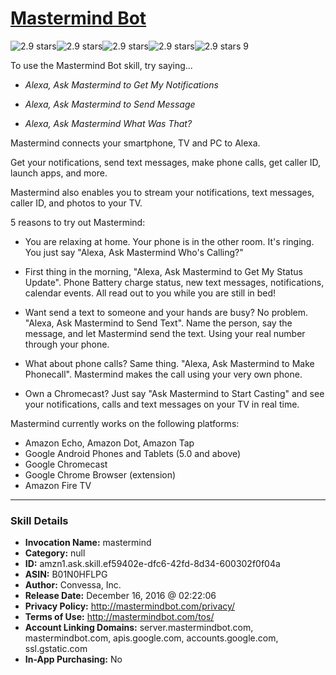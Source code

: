 # [Mastermind Bot](http://alexa.amazon.com/#skills/amzn1.ask.skill.ef59402e-dfc6-42fd-8d34-600302f0f04a)
![2.9 stars](../../images/ic_star_black_18dp_1x.png)![2.9 stars](../../images/ic_star_black_18dp_1x.png)![2.9 stars](../../images/ic_star_half_black_18dp_1x.png)![2.9 stars](../../images/ic_star_border_black_18dp_1x.png)![2.9 stars](../../images/ic_star_border_black_18dp_1x.png) 9

To use the Mastermind Bot skill, try saying...

* *Alexa, Ask Mastermind to Get My Notifications*

* *Alexa, Ask Mastermind to Send Message*

* *Alexa, Ask Mastermind What Was That?*

Mastermind connects your smartphone, TV and PC to Alexa. 

Get your notifications, send text messages, make phone calls, get caller ID, launch apps, and more. 

Mastermind also enables you to stream your notifications, text messages, caller ID, and photos to your TV. 

5 reasons to try out Mastermind:

* You are relaxing at home. Your phone is in the other room. It's ringing. You just say "Alexa, Ask Mastermind Who's Calling?" 

* First thing in the morning, "Alexa, Ask Mastermind to Get My Status Update". Phone Battery charge status, new text messages, notifications, calendar events. All read out to you while you are still in bed!

* Want send a text to someone and your hands are busy? No problem. "Alexa, Ask Mastermind to Send Text". Name the person, say the message, and let Mastermind send the text. Using your real number through your phone. 

* What about phone calls? Same thing. "Alexa, Ask Mastermind to Make Phonecall". Mastermind makes the call using your very own phone.

* Own a Chromecast? Just say "Ask Mastermind to Start Casting" and see your notifications, calls and text messages on your TV in real time. 

Mastermind currently works on the following platforms:

* Amazon Echo, Amazon Dot, Amazon Tap
* Google Android Phones and Tablets (5.0 and above)
* Google Chromecast
* Google Chrome Browser (extension)
* Amazon Fire TV

***

### Skill Details

* **Invocation Name:** mastermind
* **Category:** null
* **ID:** amzn1.ask.skill.ef59402e-dfc6-42fd-8d34-600302f0f04a
* **ASIN:** B01N0HFLPG
* **Author:** Convessa, Inc.
* **Release Date:** December 16, 2016 @ 02:22:06
* **Privacy Policy:** http://mastermindbot.com/privacy/
* **Terms of Use:** http://mastermindbot.com/tos/
* **Account Linking Domains:** server.mastermindbot.com, mastermindbot.com, apis.google.com, accounts.google.com, ssl.gstatic.com
* **In-App Purchasing:** No
